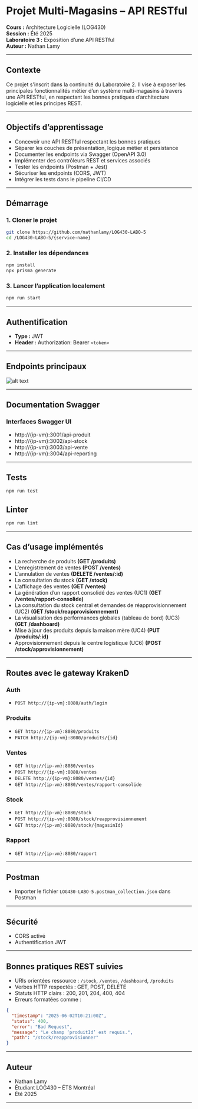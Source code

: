 # Projet Multi-Magasins – API RESTful

**Cours :** Architecture Logicielle (LOG430)  
**Session :** Été 2025  
**Laboratoire 3 :** Exposition d’une API RESTful  
**Auteur :** Nathan Lamy

---

## Contexte

Ce projet s'inscrit dans la continuité du Laboratoire 2. Il vise à exposer les principales fonctionnalités métier d’un système multi-magasins à travers une API RESTful, en respectant les bonnes pratiques d’architecture logicielle et les principes REST.

---

## Objectifs d’apprentissage

- Concevoir une API RESTful respectant les bonnes pratiques  
- Séparer les couches de présentation, logique métier et persistance  
- Documenter les endpoints via Swagger (OpenAPI 3.0)  
- Implémenter des contrôleurs REST et services associés  
- Tester les endpoints (Postman + Jest)  
- Sécuriser les endpoints (CORS, JWT)  
- Intégrer les tests dans le pipeline CI/CD  

---

## Démarrage

### 1. Cloner le projet

```bash
git clone https://github.com/nathanlamy/LOG430-LABO-5
cd /LOG430-LABO-5/{service-name}
```

### 2. Installer les dépendances

```bash
npm install
npx prisma generate
```

### 3. Lancer l’application localement

```bash
npm run start
```

---

## Authentification

- **Type :** JWT  
- **Header :** Authorization: Bearer `<token>`

---

## Endpoints principaux

![alt text](image.png)

---

## Documentation Swagger

### Interfaces Swagger UI
- http://{ip-vm}:3001/api-produit
- http://{ip-vm}:3002/api-stock
- http://{ip-vm}:3003/api-vente
- http://{ip-vm}:3004/api-reporting

---

## Tests

```bash
npm run test
```

## Linter

```bash
npm run lint
```

---

## Cas d’usage implémentés

- La recherche de produits **(GET /produits)**
- L'enregistrement de ventes **(POST /ventes)**
- L'annulation de ventes **(DELETE /ventes/:id)**
- La consultation du stock **(GET /stock)**
- L'affichage des ventes **(GET /ventes)**
- La génération d’un rapport consolidé des ventes (UC1) **(GET /ventes/rapport-consolide)**
- La consultation du stock central et demandes de réapprovisionnement (UC2) **(GET /stock/reapprovisionnement)**
- La visualisation des performances globales (tableau de bord) (UC3) **(GET /dashboard)**
- Mise à jour des produits depuis la maison mère (UC4) **(PUT /produits/:id)**
- Approvisionnement depuis le centre logistique (UC6) **(POST /stock/approvisionnement)**

---

## Routes avec le gateway KrakenD

### Auth
- `POST http://{ip-vm}:8080/auth/login`

### Produits
- `GET http://{ip-vm}:8080/produits`
- `PATCH http://{ip-vm}:8080/produits/{id}`

### Ventes
- `GET http://{ip-vm}:8080/ventes`
- `POST http://{ip-vm}:8080/ventes`
- `DELETE http://{ip-vm}:8080/ventes/{id}`
- `GET http://{ip-vm}:8080/ventes/rapport-consolide`

### Stock
- `GET http://{ip-vm}:8080/stock`
- `POST http://{ip-vm}:8080/stock/reapprovisionnement`
- `GET http://{ip-vm}:8080/stock/{magasinId}`

### Rapport
- `GET http://{ip-vm}:8080/rapport`

---

## Postman
- Importer le fichier `LOG430-LABO-5.postman_collection.json` dans Postman
---
## Sécurité

- CORS activé  
- Authentification JWT

---

## Bonnes pratiques REST suivies

- URIs orientées ressource : `/stock`, `/ventes`, `/dashboard`, `/produits`
- Verbes HTTP respectés : GET, POST, DELETE  
- Statuts HTTP clairs : 200, 201, 204, 400, 404  
- Erreurs formatées comme :

```json
{
  "timestamp": "2025-06-02T10:21:00Z",
  "status": 400,
  "error": "Bad Request",
  "message": "Le champ ‘produitId’ est requis.",
  "path": "/stock/reapprovisionner"
}
```

---

## Auteur

- Nathan Lamy  
- Étudiant LOG430 – ÉTS Montréal  
- Été 2025

---